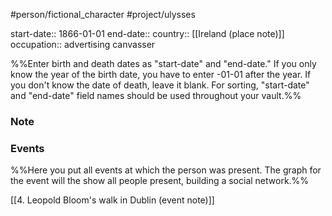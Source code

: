 #person/fictional_character 
#project/ulysses

start-date:: 1866-01-01
end-date:: 
country:: [[Ireland (place note)]]
occupation:: advertising canvasser

%%Enter birth and death dates as "start-date" and "end-date."
 If you only know the year of the birth date, you have to enter -01-01 after the year. If you don't know the date of death, leave it blank. For sorting, "start-date" and "end-date" field names should be used throughout your vault.%%

### Note

### Events
%%Here you put all events at which the person was present. 
 The graph for the event will the show all people present, building a social network.%%
 
[[4. Leopold Bloom's walk in Dublin (event note)]]